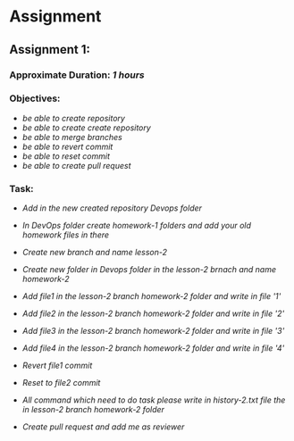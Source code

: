 # Assignment

## Assignment 1:
### Approximate Duration: _1 hours_
### Objectives: 
* _be able to create repository_
* _be able to create create repository_
* _be able to merge branches_
* _be able to revert commit_
* _be able to reset commit_
* _be able to create pull request_

### Task:
* _Add in the new created repository Devops folder_
* _In DevOps folder create homework-1 folders and add your old homework files in there_
* _Create new branch and name lesson-2_
* _Create new folder in Devops folder in the lesson-2 brnach and name homework-2_
* _Add file1 in the lesson-2  branch homework-2 folder and write in file '1'_
* _Add file2 in the lesson-2  branch homework-2 folder and write in file '2'_
* _Add file3 in the lesson-2  branch homework-2 folder  and write in file '3'_
* _Add file4 in the lesson-2  branch homework-2 folder  and write in file '4'_
* _Revert file1 commit_
* _Reset to file2 commit_
* _All command which need to do task please write in history-2.txt file the in lesson-2  branch homework-2 folder_

* _Create pull request and add me as reviewer_